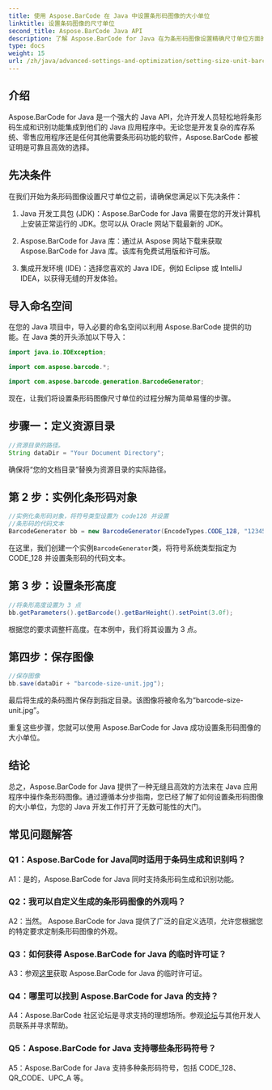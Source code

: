 ```yaml
---
title: 使用 Aspose.BarCode 在 Java 中设置条形码图像的大小单位
linktitle: 设置条码图像的尺寸单位
second_title: Aspose.BarCode Java API
description: 了解 Aspose.BarCode for Java 在为条形码图像设置精确尺寸单位方面的强大功能。轻松集成、强大的性能和无限的定制可能性。
type: docs
weight: 15
url: /zh/java/advanced-settings-and-optimization/setting-size-unit-barcode-image/
---
```

## 介绍

Aspose.BarCode for Java 是一个强大的 Java API，允许开发人员轻松地将条形码生成和识别功能集成到他们的 Java 应用程序中。无论您是开发复杂的库存系统、零售应用程序还是任何其他需要条形码功能的软件，Aspose.BarCode 都被证明是可靠且高效的选择。

## 先决条件

在我们开始为条形码图像设置尺寸单位之前，请确保您满足以下先决条件：

1. Java 开发工具包 (JDK)：Aspose.BarCode for Java 需要在您的开发计算机上安装正常运行的 JDK。您可以从 Oracle 网站下载最新的 JDK。

2. Aspose.BarCode for Java 库：通过从 Aspose 网站下载来获取 Aspose.BarCode for Java 库。该库有免费试用版和许可版。

3. 集成开发环境 (IDE)：选择您喜欢的 Java IDE，例如 Eclipse 或 IntelliJ IDEA，以获得无缝的开发体验。

## 导入命名空间

在您的 Java 项目中，导入必要的命名空间以利用 Aspose.BarCode 提供的功能。在 Java 类的开头添加以下导入：

```java
import java.io.IOException;

import com.aspose.barcode.*;

import com.aspose.barcode.generation.BarcodeGenerator;
```


现在，让我们将设置条形码图像尺寸单位的过程分解为简单易懂的步骤。

## 步骤一：定义资源目录

```java
//资源目录的路径。
String dataDir = "Your Document Directory";
```

确保将“您的文档目录”替换为资源目录的实际路径。

## 第 2 步：实例化条形码对象

```java
//实例化条形码对象，将符号类型设置为 code128 并设置
//条形码的代码文本
BarcodeGenerator bb = new BarcodeGenerator(EncodeTypes.CODE_128, "1234567");
```

在这里，我们创建一个实例`BarcodeGenerator`类，将符号系统类型指定为 CODE_128 并设置条形码的代码文本。

## 第 3 步：设置条形高度

```java
//将条形高度设置为 3 点
bb.getParameters().getBarcode().getBarHeight().setPoint(3.0f);
```

根据您的要求调整杆高度。在本例中，我们将其设置为 3 点。

## 第四步：保存图像

```java
//保存图像
bb.save(dataDir + "barcode-size-unit.jpg");
```

最后将生成的条码图片保存到指定目录。该图像将被命名为“barcode-size-unit.jpg”。

重复这些步骤，您就可以使用 Aspose.BarCode for Java 成功设置条形码图像的大小单位。

## 结论

总之，Aspose.BarCode for Java 提供了一种无缝且高效的方法来在 Java 应用程序中操作条形码图像。通过遵循本分步指南，您已经了解了如何设置条形码图像的大小单位，为您的 Java 开发工作打开了无数可能性的大门。

## 常见问题解答

### Q1：Aspose.BarCode for Java同时适用于条码生成和识别吗？

A1：是的，Aspose.BarCode for Java 同时支持条形码生成和识别功能。

### Q2：我可以自定义生成的条形码图像的外观吗？

A2：当然。 Aspose.BarCode for Java 提供了广泛的自定义选项，允许您根据您的特定要求定制条形码图像的外观。

### Q3：如何获得 Aspose.BarCode for Java 的临时许可证？

 A3：参观[这里](https://purchase.aspose.com/temporary-license/)获取 Aspose.BarCode for Java 的临时许可证。

### Q4：哪里可以找到 Aspose.BarCode for Java 的支持？

 A4：Aspose.BarCode 社区论坛是寻求支持的理想场所。参观[论坛](https://forum.aspose.com/c/barcode/13)与其他开发人员联系并寻求帮助。

### Q5：Aspose.BarCode for Java 支持哪些条形码符号？

A5：Aspose.BarCode for Java 支持多种条形码符号，包括 CODE_128、QR_CODE、UPC_A 等。